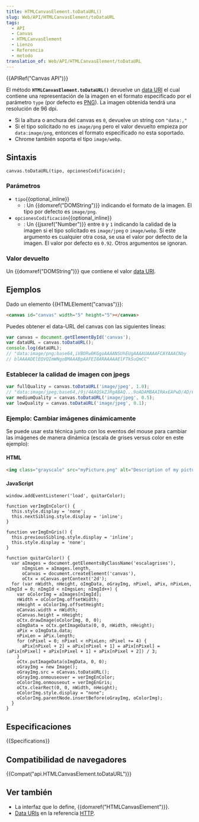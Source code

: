 ```yaml
---
title: HTMLCanvasElement.toDataURL()
slug: Web/API/HTMLCanvasElement/toDataURL
tags:
  - API
  - Canvas
  - HTMLCanvasElement
  - Lienzo
  - Referencia
  - metodo
translation_of: Web/API/HTMLCanvasElement/toDataURL
---
```


{{APIRef("Canvas API")}}

El método **`HTMLCanvasElement.toDataURL()`** devuelve un [data URI](/es/docs/Web/HTTP/data_URIs) el cual contiene una representación de la imagen en el formato especificado por el parámetro `type` (por defecto es [PNG](https://en.wikipedia.org/wiki/Portable_Network_Graphics)). La imagen obtenida tendrá una resolución de 96 dpi.

- Si la altura o anchura del canvas es `0`, devuelve un string con `"data:,"`
- Si el tipo solicitado no es `image/png` pero el valor devuelto empieza por `data:image/png`, entonces el formato especificado no esta soportado.
- Chrome también soporta el tipo `image/webp`.

## Sintaxis

```
canvas.toDataURL(tipo, opcionesCodificación);
```

### Parámetros

- `tipo`{{optional_inline}}
  - : Un {{domxref("DOMString")}} indicando el formato de la imagen. El tipo por defecto es `image/png`.
- `opcionesCodificación`{{optional_inline}}
  - : Un {{jsxref("Number")}} entre `0` y `1` indicando la calidad de la imagen si el tipo solicitado es `image/jpeg` o `image/webp`.
    Si este argumento es cualquier otra cosa, se usa el valor por defecto de la imagen. El valor por defecto es `0.92`. Otros argumentos se ignoran.

### Valor devuelto

Un {{domxref("DOMString")}} que contiene el valor [data URI](/es/docs/Web/HTTP/data_URIs).

## Ejemplos

Dado un elemento {{HTMLElement("canvas")}}:

```html
<canvas id="canvas" width="5" height="5"></canvas>
```

Puedes obtener el data-URL del canvas con las siguientes líneas:

```js
var canvas = document.getElementById('canvas');
var dataURL = canvas.toDataURL();
console.log(dataURL);
// "data:image/png;base64,iVBORw0KGgoAAAANSUhEUgAAAAUAAAAFCAYAAACNby
// blAAAADElEQVQImWNgoBMAAABpAAFEI8ARAAAAAElFTkSuQmCC"
```

### Establecer la calidad de imagen con jpegs

```js
var fullQuality = canvas.toDataURL('image/jpeg', 1.0);
// "data:image/jpeg;base64,/9j/4AAQSkZJRgABAQ...9oADAMBAAIRAxEAPwD/AD/6AP/Z"
var mediumQuality = canvas.toDataURL('image/jpeg', 0.5);
var lowQuality = canvas.toDataURL('image/jpeg', 0.1);
```

### Ejemplo: Cambiar imágenes dinámicamente

Se puede usar esta técnica junto con los eventos del mouse para cambiar las imágenes de manera dinámica (escala de grises versus color en este ejemplo):

#### HTML

```html
<img class="grayscale" src="myPicture.png" alt="Description of my picture" />
```

#### JavaScript

```
window.addEventListener('load', quitarColor);

function verImgEnColor() {
  this.style.display = 'none';
  this.nextSibling.style.display = 'inline';
}

function verImgEnGris() {
  this.previousSibling.style.display = 'inline';
  this.style.display = 'none';
}

function quitarColor() {
  var aImages = document.getElementsByClassName('escalagrises'),
      nImgsLen = aImages.length,
      oCanvas = document.createElement('canvas'),
      oCtx = oCanvas.getContext('2d');
  for (var nWidth, nHeight, oImgData, oGrayImg, nPixel, aPix, nPixLen, nImgId = 0; nImgId < nImgsLen; nImgId++) {
    var oColorImg = aImages[nImgId];
    nWidth = oColorImg.offsetWidth;
    nHeight = oColorImg.offsetHeight;
    oCanvas.width = nWidth;
    oCanvas.height = nHeight;
    oCtx.drawImage(oColorImg, 0, 0);
    oImgData = oCtx.getImageData(0, 0, nWidth, nHeight);
    aPix = oImgData.data;
    nPixLen = aPix.length;
    for (nPixel = 0; nPixel < nPixLen; nPixel += 4) {
      aPix[nPixel + 2] = aPix[nPixel + 1] = aPix[nPixel] = (aPix[nPixel] + aPix[nPixel + 1] + aPix[nPixel + 2]) / 3;
    }
    oCtx.putImageData(oImgData, 0, 0);
    oGrayImg = new Image();
    oGrayImg.src = oCanvas.toDataURL();
    oGrayImg.onmouseover = verImgEnColor;
    oColorImg.onmouseout = verImgEnGris;
    oCtx.clearRect(0, 0, nWidth, nHeight);
    oColorImg.style.display = "none";
    oColorImg.parentNode.insertBefore(oGrayImg, oColorImg);
  }
}
```

## Especificaciones

{{Specifications}}

## Compatibilidad de navegadores

{{Compat("api.HTMLCanvasElement.toDataURL")}}

## Ver también

- La interfaz que lo define, {{domxref("HTMLCanvasElement")}}.
- [Data URIs](/es/docs/Web/HTTP/data_URIs) en la referencía [HTTP](/es/docs/Web/HTTP).
